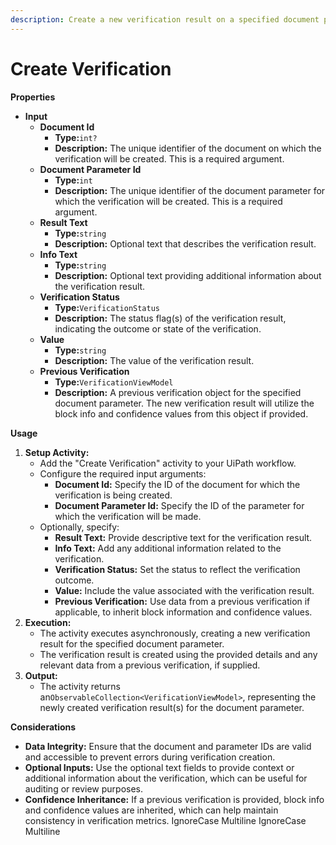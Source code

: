 ```yaml
---
description: Create a new verification result on a specified document parameter.
---
```


# Create Verification

**Properties**

* **Input**
  * **Document Id**
    * **Type:**`int?`
    * **Description:** The unique identifier of the document on which the verification will be created. This is a required argument.
  * **Document Parameter Id**
    * **Type:**`int`
    * **Description:** The unique identifier of the document parameter for which the verification will be created. This is a required argument.
  * **Result Text**
    * **Type:**`string`
    * **Description:** Optional text that describes the verification result.
  * **Info Text**
    * **Type:**`string`
    * **Description:** Optional text providing additional information about the verification result.
  * **Verification Status**
    * **Type:**`VerificationStatus`
    * **Description:** The status flag(s) of the verification result, indicating the outcome or state of the verification.
  * **Value**
    * **Type:**`string`
    * **Description:** The value of the verification result.
  * **Previous Verification**
    * **Type:**`VerificationViewModel`
    * **Description:** A previous verification object for the specified document parameter. The new verification result will utilize the block info and confidence values from this object if provided.

**Usage**

1. **Setup Activity:**
   * Add the "Create Verification" activity to your UiPath workflow.
   * Configure the required input arguments:
     * **Document Id:** Specify the ID of the document for which the verification is being created.
     * **Document Parameter Id:** Specify the ID of the parameter for which the verification will be made.
   * Optionally, specify:
     * **Result Text:** Provide descriptive text for the verification result.
     * **Info Text:** Add any additional information related to the verification.
     * **Verification Status:** Set the status to reflect the verification outcome.
     * **Value:** Include the value associated with the verification result.
     * **Previous Verification:** Use data from a previous verification if applicable, to inherit block information and confidence values.
2. **Execution:**
   * The activity executes asynchronously, creating a new verification result for the specified document parameter.
   * The verification result is created using the provided details and any relevant data from a previous verification, if supplied.
3. **Output:**
   * The activity returns an`ObservableCollection<VerificationViewModel>`, representing the newly created verification result(s) for the document parameter.

**Considerations**

* **Data Integrity:** Ensure that the document and parameter IDs are valid and accessible to prevent errors during verification creation.
* **Optional Inputs:** Use the optional text fields to provide context or additional information about the verification, which can be useful for auditing or review purposes.
* **Confidence Inheritance:** If a previous verification is provided, block info and confidence values are inherited, which can help maintain consistency in verification metrics.
 IgnoreCase Multiline IgnoreCase Multiline
